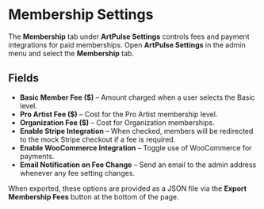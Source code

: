 # Membership Settings

The **Membership** tab under **ArtPulse Settings** controls fees and payment integrations for paid memberships. Open **ArtPulse Settings** in the admin menu and select the **Membership** tab.

## Fields

- **Basic Member Fee ($)** – Amount charged when a user selects the Basic level.
- **Pro Artist Fee ($)** – Cost for the Pro Artist membership level.
- **Organization Fee ($)** – Cost for Organization memberships.
- **Enable Stripe Integration** – When checked, members will be redirected to the mock Stripe checkout if a fee is required.
- **Enable WooCommerce Integration** – Toggle use of WooCommerce for payments.
- **Email Notification on Fee Change** – Send an email to the admin address whenever any fee setting changes.

When exported, these options are provided as a JSON file via the **Export Membership Fees** button at the bottom of the page.
